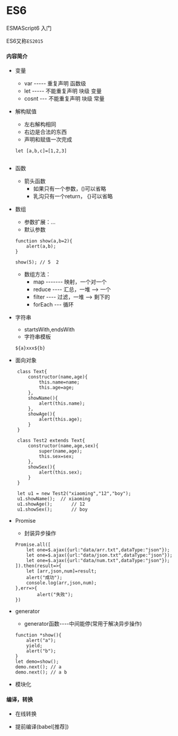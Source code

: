 # ES6
ESMAScript6 入门

ES6又称`ES2015`

#### 内容简介

* 变量
	* var ----- 重复声明  		 函数级		
	* let ----- 不能重复声明  块级    变量		
	* cosnt --- 不能重复声明  块级    常量
		
* 解构赋值
	* 左右解构相同		
	* 右边是合法的东西		
	* 声明和赋值一次完成
		
	```
	let [a,b,c]=[1,2,3]
		
	```
		
* 函数
	* 箭头函数
		* 如果只有一个参数，()可以省略
		* 乳沟只有一个return， {}可以省略

* 数组
	* 参数扩展：...
	* 默认参数
		
	```
	function show(a,b=2){
		alert(a,b);
	}
				
	show(5); // 5  2				
	```
	* 数组方法：
		* map ------- 映射，一个对一个
		* reduce ---- 汇总，一堆 --> 一个
		* filter ---- 过滤，一堆 --> 剩下的
		* forEach --- 循环 
		
* 字符串
	* startsWith,endsWith
	* 字符串模板
		
	```
	${a}xxx${b}		
	```

* 面向对象

```
	class Text{
		constructor(name,age){
			this.name=name;
			this.age=age;
		},
		showName(){
			alert(this.name);
		},
		showAge(){
			alert(this.age);
		}			
	}
		
	class Test2 extends Text{
		constructor(name,age,sex){
			super(name,age);
			this.sex=sex;
		},
		showSex(){
			alert(this.sex);
		}
	}
		
	let u1 = new Test2("xiaoming","12","boy");
	u1.showName();	// xiaoming	
	u1.showAge();		// 12
	u1.showSex();		// boy		
```

* Promise
	* 封装异步操作
	
	```
	Promise.all([
		let one=$.ajax({url:"data/arr.txt",dataType:"json"});
		let one=$.ajax({url:"data/json.txt",dataType:"json"});
		let one=$.ajax({url:"data/num.txt",dataType:"json"});
	]).then(result=>{
		let [arr,json,num]=result;
		alert("成功");
		console.log(arr,json,num);
	},err=>{
			alert("失败");
	})		
	```

* generator
	* generator函数----中间能停(常用于解决异步操作)
		
	```
	function *show(){
		alert("a");
		yield;
		alert("b");
	}
	let demo=show();
	demo.next(); // a
	demo.next(); // a b		
	```

* 模块化

#### 编译，转换

* 在线转换

* 提前编译(babel[推荐])

